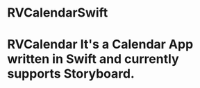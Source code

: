 # RVCalendarSwift
# RVCalendar It's a Calendar App written in Swift and currently supports Storyboard.
